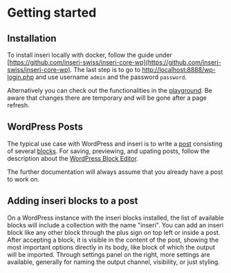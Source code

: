 # Getting started

## Installation

To install inseri locally with docker, follow the guide under [https://github.com/inseri-swiss/inseri-core-wp](https://github.com/inseri-swiss/inseri-core-wp).
The last step is to go to [http://localhost:8888/wp-login.php](http://localhost:8888/wp-login.php) and use username `admin` and the password `password`.

Alternatively you can check out the functionalities in the [playground](https://playground.inseri.swiss/).
Be aware that changes there are temporary and will be gone after a page refresh.

## WordPress Posts

The typical use case with WordPress and inseri is to write a [post](https://wordpress.com/support/post-vs-page/) consisting of several [blocks](https://wordpress.org/support/article/blocks/).
For saving, previewing, and upating posts, follow the description about the [WordPress Block Editor](https://wordpress.org/support/article/wordpress-editor/).

The further documentation will always assume that you already have a post to work on.

## Adding inseri blocks to a post

On a WordPress instance with the inseri blocks installed, the list of available blocks will include a collection with the name "inseri".
You can add an inseri block like any other block through the plus sign on top left or inside a post.
After accepting a block, it is visible in the content of the post, showing the most important options directly in its body,
like block of which the output will be imported.
Through settings panel on the right, more settings are available, generally for naming the output channel, visibility, or just styling.
